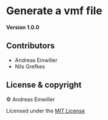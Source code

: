 # Generate a vmf file

**Version 1.0.0**

## Contributors

- Andreas Einwiller
- Nils Grefkes

## License & copyright

© Andreas Einwiller

Licensed under the [MIT License](LICENSE)
